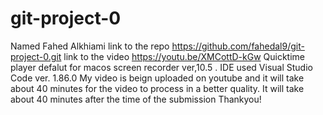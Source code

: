 # git-project-0
Named Fahed Alkhiami
link to the repo https://github.com/fahedal9/git-project-0.git
link to the video https://youtu.be/XMCottD-kGw
Quicktime player defalut for macos screen recorder ver,10.5 . IDE used Visual Studio Code ver. 1.86.0 My video is beign uploaded on youtube and it will take about 40 minutes for the video to process in a better quality. It will take about 40 minutes after the time of the submission Thankyou!
